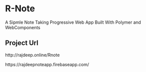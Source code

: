 # R-Note
A Sipmle Note Taking Progressive Web App Built With Polymer and WebComponents
## Project Url
<p>http://rajdeep.online/Rnote</p>
https://rajdeepnoteapp.firebaseapp.com/

